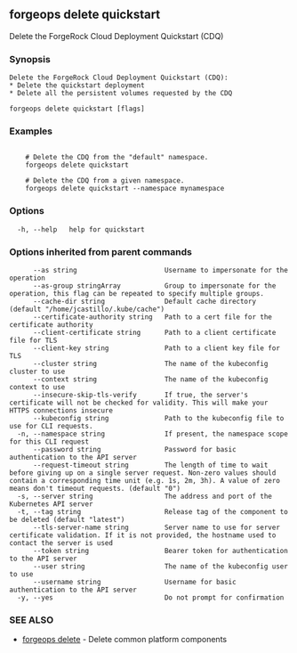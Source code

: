 ## forgeops delete quickstart

Delete the ForgeRock Cloud Deployment Quickstart (CDQ)

### Synopsis


    Delete the ForgeRock Cloud Deployment Quickstart (CDQ):
    * Delete the quickstart deployment
    * Delete all the persistent volumes requested by the CDQ

```
forgeops delete quickstart [flags]
```

### Examples

```

    # Delete the CDQ from the "default" namespace.
    forgeops delete quickstart
    
    # Delete the CDQ from a given namespace.
    forgeops delete quickstart --namespace mynamespace
```

### Options

```
  -h, --help   help for quickstart
```

### Options inherited from parent commands

```
      --as string                      Username to impersonate for the operation
      --as-group stringArray           Group to impersonate for the operation, this flag can be repeated to specify multiple groups.
      --cache-dir string               Default cache directory (default "/home/jcastillo/.kube/cache")
      --certificate-authority string   Path to a cert file for the certificate authority
      --client-certificate string      Path to a client certificate file for TLS
      --client-key string              Path to a client key file for TLS
      --cluster string                 The name of the kubeconfig cluster to use
      --context string                 The name of the kubeconfig context to use
      --insecure-skip-tls-verify       If true, the server's certificate will not be checked for validity. This will make your HTTPS connections insecure
      --kubeconfig string              Path to the kubeconfig file to use for CLI requests.
  -n, --namespace string               If present, the namespace scope for this CLI request
      --password string                Password for basic authentication to the API server
      --request-timeout string         The length of time to wait before giving up on a single server request. Non-zero values should contain a corresponding time unit (e.g. 1s, 2m, 3h). A value of zero means don't timeout requests. (default "0")
  -s, --server string                  The address and port of the Kubernetes API server
  -t, --tag string                     Release tag of the component to be deleted (default "latest")
      --tls-server-name string         Server name to use for server certificate validation. If it is not provided, the hostname used to contact the server is used
      --token string                   Bearer token for authentication to the API server
      --user string                    The name of the kubeconfig user to use
      --username string                Username for basic authentication to the API server
  -y, --yes                            Do not prompt for confirmation
```

### SEE ALSO

* [forgeops delete](forgeops_delete.md)	 - Delete common platform components

